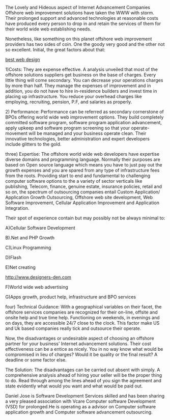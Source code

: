 The Lovely and Hideous aspect of Internet Advancement Companies Offshore
web improvement solutions have taken the WWW with storm. Their prolonged
support and advanced technologies at reasonable costs have produced
every person to drop in and retain the services of them for their world
wide web establishing needs.

Nonetheless, like something on this planet offshore web improvement
providers has two sides of coin. One the goody very good and the other
not so excellent. Initial, the great factors about that:

[best web design](http://www.designers-den.com/web-design-saudi-arabia/)

1)Costs: They are expense effective. A analysis unveiled that most of
the offshore solutions suppliers get business on the base of charges.
Every little thing will come secondary. You can decrease your operations
charges by more than half. They manage the expenses of improvement and
in addition, you do not have to hire in-residence builders and invest
time in placing up infrastructure. You reduce your overhead charges like
employing, recruiting, pension, P.F, and salaries as properly.

2\) Performance: Performance can be referred as secondary cornerstone of
BPOs offering world wide web improvement options. They build completely
committed software program, software program application advancement,
apply upkeep and software program screening so that your
operate-movement will be managed and your business operate clean. Their
innovative technologies, better administration and expert developers
include glitters to the gold.

three) Expertise: The offshore world wide web developers have expertise
diverse domains and programming language. Normally their purposes are
based on Open source language which means you have to just pay out the
growth expenses and you are spared from any type of infrastructure fees
from the roots. Providing start to end and fundamental to challenging
computer software options to the a variety of sector verticals like
publishing, Telecom, finance, genuine estate, insurance policies, retail
and so on, the spectrum of outsourcing companies entail Custom
Application/ Application Growth Outsourcing, Offshore web site
development, Web Software Improvement, Cellular Application Improvement
and Application Integration.

Their spot of experience contain but may possibly not be always minimal
to:

A)Cellular Software Development

B).Net and PHP Growth

C)Linux Programming

D)Flash

E)Net creating

<http://www.designers-den.com>

F)World wide web advertising

G)Apps growth, product help, infrastructure and BPO services

four) Technical Guidance: With a geographical variables on their facet,
the offshore services companies are recognized for their on-line,
offsite and onsite help and true time help. Functioning on weekends, in
evenings and on days, they are accessible 24/7 close to the clock. This
factor make US and Uk based companies really tick and outsource their
operate.

Now, the disadvantages or undesirable aspect of choosing an offshore
partner for your business' Internet advancement solutions. Their cost
effectiveness can be a entice as nicely. You in no way know what would
be compromised in lieu of charges? Would it be quality or the final
result? A deadline or some factor else.

The Solution: The disadvantages can be carried out absent with simply. A
comprehensive analysis ahead of hiring your seller will be the proper
thing to do. Read through among the lines ahead of you sign the
agreement and state evidently what would you want and what would be paid
out.

Daniel Jose is Software Development Services skilled and has been
sharing a very pleased association with Vcare Computer software
Development (VSD) for prolonged.He is operating as a advisor on Computer
software application growth and Computer software advancement
outsourcing.
